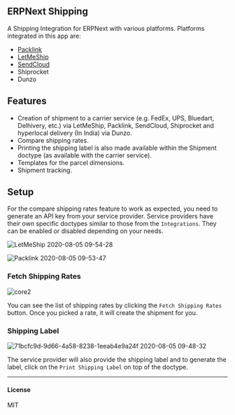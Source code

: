 ## ERPNext Shipping

A Shipping Integration for ERPNext with various platforms. Platforms integrated in this app are:
- [Packlink](https://www.packlink.com/en-GB/)
- [LetMeShip](https://www.letmeship.com/en/)
- [SendCloud](https://www.sendcloud.com/home-new/)
- Shiprocket
- Dunzo

## Features
- Creation of shipment to a carrier service (e.g. FedEx, UPS, Bluedart, Delhivery, etc.) via LetMeShip, Packlink, SendCloud, Shiprocket and hyperlocal delivery (In India) via Dunzo. 
- Compare shipping rates. 
- Printing the shipping label is also made available within the Shipment doctype (as available with the carrier service).
- Templates for the parcel dimensions.
- Shipment tracking.

## Setup
For the compare shipping rates feature to work as expected, you need to generate an API key from your service provider. Service providers have their own specific doctypes similar to those from the `Integrations`. They can be enabled or disabled depending on your needs.

![LetMeShip 2020-08-05 09-54-28](https://user-images.githubusercontent.com/17470909/89377411-500c4f80-d724-11ea-8fe5-b11fec2a5c27.png)

![Packlink 2020-08-05 09-53-47](https://user-images.githubusercontent.com/17470909/89377423-56023080-d724-11ea-8396-fb9f60a0d581.png)

### Fetch Shipping Rates
![core2](https://user-images.githubusercontent.com/17470909/89377460-70d4a500-d724-11ea-8550-a2813b936651.gif)

You can see the list of shipping rates by clicking the `Fetch Shipping Rates` button. Once you picked a rate, it will create the shipment for you. 

### Shipping Label
![71bcfc9d-9d66-4a58-8238-1eeab4e9a24f 2020-08-05 09-48-32](https://user-images.githubusercontent.com/17470909/89377478-78944980-d724-11ea-8120-a5374c6e4c5e.png)

The service provider will also provide the shipping label and to generate the label, click on the `Print Shipping Label` on top of the doctype.

-----------------------
#### License

MIT
